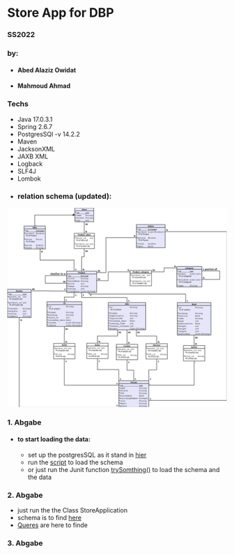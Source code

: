 # Store App for DBP

### SS2022

### by:

* #### Abed Alaziz Owidat
* #### Mahmoud Ahmad

### Techs

* Java 17.0.3.1
* Spring 2.6.7
* PostgresSQl -v 14.2.2
* Maven
* JacksonXML
* JAXB XML
* Logback
* SLF4J
* Lombok
* ### relation schema (updated):

![UML](src/main/resources/Part_2/media.png)

### 1. Abgabe

* #### to start loading the data:
    - set up the postgresSQL as it stand in [hier](src/main/resources/application.properties)
    - run the [script](src/main/resources/schema.sql) to load the schema
    - or just run the Junit function [trySomthing()](src/test/java/com/dpb/store/StoreApplicationTests.java) to load the
      schema and the data

### 2. Abgabe

- just run the the Class StoreApplication
- schema is to find [here](src/main/resources/schema.sql)
- [Queres](src/main/resources/Part_2/Part_2.md) are here to finde

### 3. Abgabe
